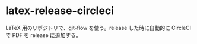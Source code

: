 # latex-release-circleci

LaTeX 用のリポジトリで、git-flow を使う。release した時に自動的に CircleCI で PDF を release に追加する。